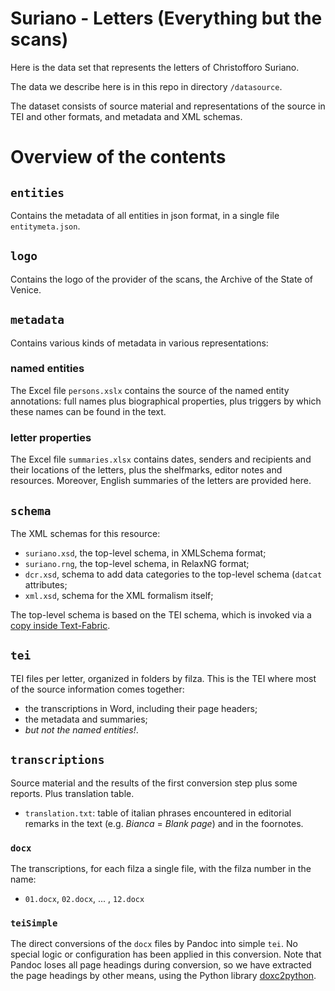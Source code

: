 # Suriano - Letters (Everything but the scans)

Here is the data set that represents the letters of Christofforo Suriano.

The data we describe here is in this repo in directory `/datasource`.

The dataset consists of source material and representations of the source in
TEI and other formats, and metadata and XML schemas.

# Overview of the contents

## `entities`

Contains the metadata of all entities in json format, in a single file
`entitymeta.json`.

## `logo`

Contains the logo of the provider of the scans, the Archive of the State of Venice.

## `metadata`

Contains various kinds of metadata in various representations:

### named entities

The Excel file `persons.xslx` contains the source of the named entity
annotations: full names plus biographical properties, plus triggers by which
these names can be found in the text.

### letter properties

The Excel file `summaries.xlsx` contains dates, senders and recipients and
their locations of the letters, plus the shelfmarks, editor notes and resources.
Moreover, English summaries of the letters are provided here.

## `schema`

The XML schemas for this resource:

*   `suriano.xsd`, the top-level schema, in XMLSchema format;
*   `suriano.rng`, the top-level schema, in RelaxNG format;
*   `dcr.xsd`, schema to add data categories to the top-level schema (`datcat`
    attributes;
*   `xml.xsd`, schema for the XML formalism itself;

The top-level schema is based on the TEI schema, which is invoked via a
[copy inside Text-Fabric](https://github.com/annotation/text-fabric/tree/master/tf/tools/tei). 

## `tei`

TEI files per letter, organized in folders by filza.
This is the TEI where most of the source information comes together: 

*   the transcriptions in Word, including their page headers;
*   the metadata and summaries;
*   *but not the named entities!*.

## `transcriptions`

Source material and the results of the first conversion step plus some reports.
Plus  translation table.

*   `translation.txt`: table of italian phrases encountered in editorial remarks in
    the text (e.g. *Bianca* = *Blank page*) and in the foornotes.

### `docx`

The transcriptions, for each filza a single file, with the filza number in the name:

*   `01.docx`, `02.docx`, ... , `12.docx`

### `teiSimple`

The direct conversions of the `docx` files by Pandoc into simple `tei`.
No special logic or configuration has been applied in this conversion.
Note that Pandoc loses all page headings during conversion, so we have extracted
the page headings by other means, using the Python library 
[doxc2python](https://pypi.org/project/docx2python/).

